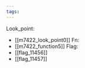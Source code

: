```yaml
---
tags:
---
```

Look_point:
- [[m7422_look_point0]]
Fn:
- [[m7422_function5]]
Flag:
- [[flag_11456]]
- [[flag_11457]]
